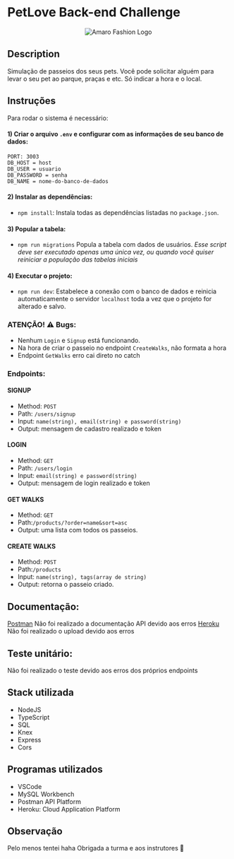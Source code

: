 # PetLove Back-end Challenge

<p align="center">
  <img src="https://media-exp1.licdn.com/dms/image/D4D1BAQFwqErJfcg5RA/company-background_10000/0/1654087705683?e=2147483647&v=beta&t=Hwprzudi5c4T3sAjFCSs477Mhun73zOMW5n8FrenFVk" alt="Amaro Fashion Logo" />
</p>

## Description

Simulação de passeios dos seus pets. Você pode solicitar alguém para levar o seu pet ao parque, praças e etc. Só indicar a hora e o local.

## Instruções
 Para rodar o sistema é necessário:

#### 1) Criar o arquivo `.env` e configurar com as informações de seu banco de dados:
```
PORT: 3003
DB_HOST = host
DB_USER = usuario
DB_PASSWORD = senha
DB_NAME = nome-do-banco-de-dados
```

#### 2) Instalar as dependências:

-   `npm install`:
    Instala todas as dependências listadas no `package.json`.

#### 3) Popular a tabela:

-   `npm run migrations`
    Popula a tabela com dados de usuários.
    _Esse script deve ser executado apenas uma única vez, ou quando você quiser reiniciar a população das tabelas iniciais_

#### 4) Executar o projeto:

-   `npm run dev`:
    Estabelece a conexão com o banco de dados e reinicia automaticamente o servidor `localhost` toda a vez que o projeto for alterado e salvo.

### ATENÇÃO! ⚠ Bugs:
- Nenhum `Login` e `Signup` está funcionando.
- Na hora de criar o passeio no endpoint `CreateWalks`, não formata a hora
- Endpoint `GetWalks` erro cai direto no catch 

### Endpoints:

#### SIGNUP

-   Method: `POST`
-   Path: `/users/signup`
-   Input: `name(string), email(string) e password(string)`
-   Output: mensagem de cadastro realizado e token

#### LOGIN

-   Method: `GET`
-   Path: `/users/login`
-   Input: `email(string) e password(string)`
-   Output: mensagem de login realizado e token

#### GET WALKS

-   Method: `GET`
-   Path:`/products/?order=name&sort=asc`
-   Output: uma lista com todos os passeios.

#### CREATE WALKS

-   Method: `POST`
-   Path:`/products`
-   Input: `name(string), tags(array de string)`
-   Output: retorna o passeio criado.

## Documentação:
[Postman](---) Não foi realizado a documentação API devido aos erros
[Heroku](---) Não foi realizado o upload devido aos erros

## Teste unitário:
Não foi realizado o teste devido aos erros dos próprios endpoints

## Stack utilizada
- NodeJS
- TypeScript
- SQL
- Knex
- Express
- Cors
## Programas utilizados
- VSCode
- MySQL Workbench
- Postman API Platform
- Heroku: Cloud Application Platform

## Observação
Pelo menos tentei haha
Obrigada a turma e aos instrutores 🧡